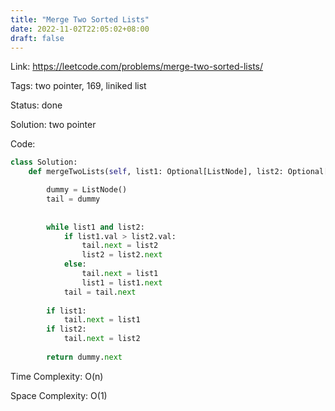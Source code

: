 ```yaml
---
title: "Merge Two Sorted Lists"
date: 2022-11-02T22:05:02+08:00
draft: false
---
```


Link: https://leetcode.com/problems/merge-two-sorted-lists/

Tags: two pointer, 169, liniked list

Status: done

Solution: two pointer

Code:
```python
class Solution:
    def mergeTwoLists(self, list1: Optional[ListNode], list2: Optional[ListNode]) -> Optional[ListNode]:

        dummy = ListNode()
        tail = dummy
        
        
        while list1 and list2:
            if list1.val > list2.val:
                tail.next = list2
                list2 = list2.next
            else:
                tail.next = list1
                list1 = list1.next
            tail = tail.next
        
        if list1:
            tail.next = list1
        if list2:
            tail.next = list2
            
        return dummy.next
```

Time Complexity: O(n)

Space Complexity: O(1)